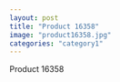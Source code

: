 ```yaml
---
layout: post
title: "Product 16358"
image: "product16358.jpg"
categories: "category1"
---
```

Product 16358
